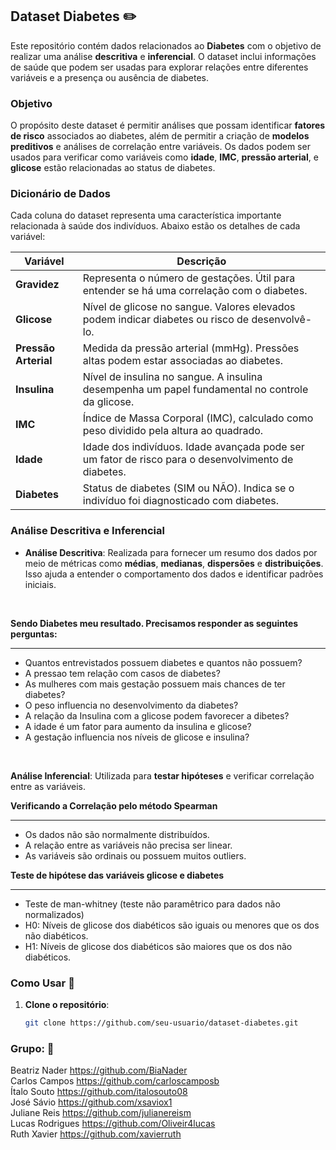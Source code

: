 ## Dataset Diabetes ✏️
Este repositório contém dados relacionados ao **Diabetes** com o objetivo de realizar uma análise **descritiva** e **inferencial**. O dataset inclui informações de saúde que podem ser usadas para explorar relações entre diferentes variáveis e a presença ou ausência de diabetes.

### Objetivo
O propósito deste dataset é permitir análises que possam identificar **fatores de risco** associados ao diabetes, além de permitir a criação de **modelos preditivos** e análises de correlação entre variáveis. Os dados podem ser usados para verificar como variáveis como **idade**, **IMC**, **pressão arterial**, e **glicose** estão relacionadas ao status de diabetes.

### Dicionário de Dados 
Cada coluna do dataset representa uma característica importante relacionada à saúde dos indivíduos. Abaixo estão os detalhes de cada variável:

| **Variável**         | **Descrição**                                                                                 |
|----------------------|-----------------------------------------------------------------------------------------------|
| **Gravidez**          | Representa o número de gestações. Útil para entender se há uma correlação com o diabetes.     |
| **Glicose**           | Nível de glicose no sangue. Valores elevados podem indicar diabetes ou risco de desenvolvê-lo.|
| **Pressão Arterial**  | Medida da pressão arterial (mmHg). Pressões altas podem estar associadas ao diabetes.         |
| **Insulina**          | Nível de insulina no sangue. A insulina desempenha um papel fundamental no controle da glicose.|
| **IMC**               | Índice de Massa Corporal (IMC), calculado como peso dividido pela altura ao quadrado.         |
| **Idade**             | Idade dos indivíduos. Idade avançada pode ser um fator de risco para o desenvolvimento de diabetes. |
| **Diabetes**          | Status de diabetes (SIM ou NÃO). Indica se o indivíduo foi diagnosticado com diabetes.        |

### Análise Descritiva e Inferencial 
- **Análise Descritiva**: Realizada para fornecer um resumo dos dados por meio de métricas como **médias**, **medianas**, **dispersões** e **distribuições**. Isso ajuda a entender o comportamento dos dados e identificar padrões iniciais.
<br>

**Sendo Diabetes meu resultado. Precisamos responder as seguintes perguntas:**

---
* Quantos entrevistados possuem diabetes e quantos não possuem?<br>
* A pressao tem relação com casos de diabetes?<br>
* As mulheres com mais gestação possuem mais chances de ter diabetes?<br>
* O peso influencia no desenvolvimento da diabetes?<br>
* A relação da Insulina com a glicose podem favorecer a dibetes?<br>
* A idade é um fator para aumento da insulina e glicose?<br>
* A gestação influencia nos níveis de glicose e insulina?<br>
<br>

**Análise Inferencial**: Utilizada para **testar hipóteses** e verificar correlação entre as variáveis.
<br>

**Verificando a Correlação pelo método Spearman**

  ---
* Os dados não são normalmente distribuídos.
* A relação entre as variáveis não precisa ser linear.
* As variáveis são ordinais ou possuem muitos outliers.


**Teste de hipótese das variáveis glicose e diabetes**

  ---
* Teste de man-whitney (teste não paramêtrico para dados não normalizados)
* H0: Níveis de glicose dos diabéticos são iguais ou menores que os dos não diabéticos.
* H1: Níveis de glicose dos diabéticos são maiores que os dos não diabéticos.


### Como Usar 📂
1. **Clone o repositório**:
   ```bash
   git clone https://github.com/seu-usuario/dataset-diabetes.git


### Grupo: 👥
Beatriz Nader https://github.com/BiaNader <br>
Carlos Campos https://github.com/carloscamposb <br>
Ítalo Souto https://github.com/italosouto08 <br>
José Sávio https://github.com/xsaviox1 <br>
Juliane Reis https://github.com/julianereism <br>
Lucas Rodrigues https://github.com/Oliveir4lucas <br>
Ruth Xavier https://github.com/xavierruth <br>

   
